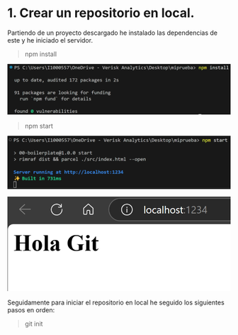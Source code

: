 # 1. Crear un repositorio en local.

Partiendo de un proyecto descargado he instalado las dependencias de este y he iniciado el servidor.

> npm install

![Captura resultado npm install](./content/npm_install.png)

> npm start

![Captura resultado npm start](./content/npm_start.png)

![Captura servidor en funcionamiento](./content/servidor_funcionando.png)

Seguidamente para iniciar el repositorio en local he seguido los siguientes pasos en orden:

> git init
